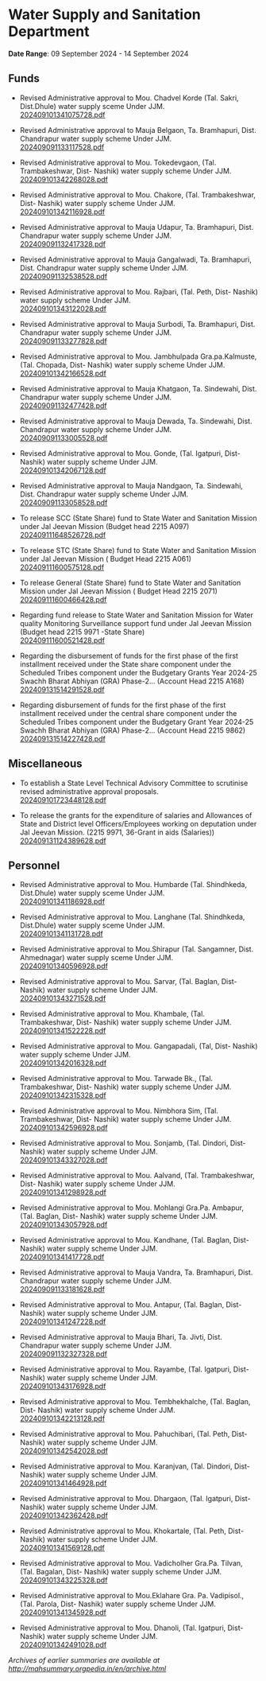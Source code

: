 # Water Supply and Sanitation Department

**Date Range**: 09 September 2024 - 14 September 2024


## Funds
- Revised Administrative approval to Mou. Chadvel Korde (Tal. Sakri, Dist.Dhule) water supply sceme Under JJM.\
  [202409101341075728.pdf](https://gr.maharashtra.gov.in/Site/Upload/Government%20Resolutions/English/202409101341075728.pdf)

- Revised Administrative approval to Mauja Belgaon, Ta. Bramhapuri, Dist. Chandrapur water supply scheme Under JJM.\
  [202409091133117528.pdf](https://gr.maharashtra.gov.in/Site/Upload/Government%20Resolutions/English/202409091133117528.pdf)

- Revised Administrative approval to Mou. Tokedevgaon, (Tal. Trambakeshwar, Dist- Nashik) water supply scheme Under JJM.\
  [202409101342268028.pdf](https://gr.maharashtra.gov.in/Site/Upload/Government%20Resolutions/English/202409101342268028.pdf)

- Revised Administrative approval to Mou. Chakore, (Tal. Trambakeshwar, Dist- Nashik) water supply scheme Under JJM.\
  [202409101342116928.pdf](https://gr.maharashtra.gov.in/Site/Upload/Government%20Resolutions/English/202409101342116928.pdf)

- Revised Administrative approval to Mauja Udapur, Ta. Bramhapuri, Dist. Chandrapur water supply scheme Under JJM.\
  [202409091132417328.pdf](https://gr.maharashtra.gov.in/Site/Upload/Government%20Resolutions/English/202409091132417328.pdf)

- Revised Administrative approval to Mauja Gangalwadi, Ta. Bramhapuri, Dist. Chandrapur water supply scheme Under JJM.\
  [202409091132538528.pdf](https://gr.maharashtra.gov.in/Site/Upload/Government%20Resolutions/English/202409091132538528.pdf)

- Revised Administrative approval to Mou. Rajbari, (Tal. Peth, Dist- Nashik) water supply scheme Under JJM.\
  [202409101343122028.pdf](https://gr.maharashtra.gov.in/Site/Upload/Government%20Resolutions/English/202409101343122028.pdf)

- Revised Administrative approval to Mauja Surbodi, Ta. Bramhapuri, Dist. Chandrapur water supply scheme Under JJM.\
  [202409091133277828.pdf](https://gr.maharashtra.gov.in/Site/Upload/Government%20Resolutions/English/202409091133277828.pdf)

- Revised Administrative approval to Mou. Jambhulpada Gra.pa.Kalmuste, (Tal. Chopada, Dist- Nashik) water supply scheme Under JJM.\
  [202409101342166528.pdf](https://gr.maharashtra.gov.in/Site/Upload/Government%20Resolutions/English/202409101342166528.pdf)

- Revised Administrative approval to Mauja Khatgaon, Ta. Sindewahi, Dist. Chandrapur water supply scheme Under JJM.\
  [202409091132477428.pdf](https://gr.maharashtra.gov.in/Site/Upload/Government%20Resolutions/English/202409091132477428.pdf)

- Revised Administrative approval to Mauja Dewada, Ta. Sindewahi, Dist. Chandrapur water supply scheme Under JJM.\
  [202409091133005528.pdf](https://gr.maharashtra.gov.in/Site/Upload/Government%20Resolutions/English/202409091133005528.pdf)

- Revised Administrative approval to Mou. Gonde, (Tal. Igatpuri, Dist- Nashik) water supply scheme Under JJM.\
  [202409101342067128.pdf](https://gr.maharashtra.gov.in/Site/Upload/Government%20Resolutions/English/202409101342067128.pdf)

- Revised Administrative approval to Mauja Nandgaon, Ta. Sindewahi, Dist. Chandrapur water supply scheme Under JJM.\
  [202409091133058528.pdf](https://gr.maharashtra.gov.in/Site/Upload/Government%20Resolutions/English/202409091133058528.pdf)

- To release SCC (State Share) fund to State Water and Sanitation Mission under Jal Jeevan Mission (Budget head 2215 A097)\
  [202409111648526728.pdf](https://gr.maharashtra.gov.in/Site/Upload/Government%20Resolutions/English/202409111648526728.pdf)

- To release STC (State Share) fund to State Water and Sanitation Mission under Jal Jeevan Mission ( Budget Head 2215 A061)\
  [202409111600575128.pdf](https://gr.maharashtra.gov.in/Site/Upload/Government%20Resolutions/English/202409111600575128.pdf)

- To release General (State Share) fund to State Water and Sanitation Mission under Jal Jeevan Mission ( Budget Head 2215 2071)\
  [202409111600466428.pdf](https://gr.maharashtra.gov.in/Site/Upload/Government%20Resolutions/English/202409111600466428.pdf)

- Regarding fund release to State Water and Sanitation Mission for Water quality Monitoring Surveillance support fund under Jal Jeevan Mission                                        (Budget head 2215 9971 -State Share)\
  [202409111600521428.pdf](https://gr.maharashtra.gov.in/Site/Upload/Government%20Resolutions/English/202409111600521428.pdf)

- Regarding the disbursement of funds for the first phase of the first installment received under the State share component under the Scheduled Tribes component under the Budgetary Grants Year 2024-25 Swachh Bharat Abhiyan (GRA) Phase-2... (Account Head 2215 A168)\
  [202409131514291528.pdf](https://gr.maharashtra.gov.in/Site/Upload/Government%20Resolutions/English/202409131514291528.pdf.pdf)

- Regarding disbursement of funds for the first phase of the first installment received under the central share component under the Scheduled Tribes component under the Budgetary Grant Year 2024-25 Swachh Bharat Abhiyan (GRA) Phase-2... (Account Head 2215 9862)\
  [202409131514227428.pdf](https://gr.maharashtra.gov.in/Site/Upload/Government%20Resolutions/English/202409131514227428.pdf.pdf)

## Miscellaneous
- To establish a  State Level Technical Advisory Committee to scrutinise revised administrative approval proposals.\
  [202409101723448128.pdf](https://gr.maharashtra.gov.in/Site/Upload/Government%20Resolutions/English/202409101723448128.pdf)

- To release the grants for the expenditure of salaries and Allowances of State and District level Officers/Employees working on deputation under Jal Jeevan Mission. (2215 9971, 36-Grant in aids (Salaries))\
  [202409131124389628.pdf](https://gr.maharashtra.gov.in/Site/Upload/Government%20Resolutions/English/202409131124389628.pdf)

## Personnel
- Revised Administrative approval to Mou. Humbarde (Tal. Shindhkeda, Dist.Dhule) water supply sceme Under JJM.\
  [202409101341186928.pdf](https://gr.maharashtra.gov.in/Site/Upload/Government%20Resolutions/English/202409101341186928.pdf)

- Revised Administrative approval to Mou. Langhane (Tal. Shindhkeda, Dist.Dhule) water supply sceme Under JJM.\
  [202409101341131728.pdf](https://gr.maharashtra.gov.in/Site/Upload/Government%20Resolutions/English/202409101341131728.pdf)

- Revised Administrative approval to Mou.Shirapur (Tal. Sangamner, Dist. Ahmednagar) water supply sceme Under JJM.\
  [202409101340596928.pdf](https://gr.maharashtra.gov.in/Site/Upload/Government%20Resolutions/English/202409101340596928.pdf)

- Revised Administrative approval to Mou. Sarvar, (Tal. Baglan, Dist- Nashik) water supply scheme Under JJM.\
  [202409101343271528.pdf](https://gr.maharashtra.gov.in/Site/Upload/Government%20Resolutions/English/202409101343271528.pdf)

- Revised Administrative approval to Mou. Khambale, (Tal. Trambakeshwar, Dist- Nashik) water supply scheme Under JJM.\
  [202409101341522228.pdf](https://gr.maharashtra.gov.in/Site/Upload/Government%20Resolutions/English/202409101341522228.pdf)

- Revised Administrative approval to Mou. Gangapadali, (Tal, Dist- Nashik) water supply scheme Under JJM.\
  [202409101342016328.pdf](https://gr.maharashtra.gov.in/Site/Upload/Government%20Resolutions/English/202409101342016328.pdf)

- Revised Administrative approval to Mou. Tarwade Bk., (Tal. Trambakeshwar, Dist- Nashik) water supply scheme Under JJM.\
  [202409101342315328.pdf](https://gr.maharashtra.gov.in/Site/Upload/Government%20Resolutions/English/202409101342315328.pdf)

- Revised Administrative approval to Mou. Nimbhora Sim, (Tal. Trambakeshwar, Dist- Nashik) water supply scheme Under JJM.\
  [202409101342596928.pdf](https://gr.maharashtra.gov.in/Site/Upload/Government%20Resolutions/English/202409101342596928.pdf)

- Revised Administrative approval to Mou. Sonjamb, (Tal. Dindori, Dist- Nashik) water supply scheme Under JJM.\
  [202409101343327028.pdf](https://gr.maharashtra.gov.in/Site/Upload/Government%20Resolutions/English/202409101343327028.pdf)

- Revised Administrative approval to Mou. Aalvand, (Tal. Trambakeshwar, Dist- Nashik) water supply scheme Under JJM.\
  [202409101341298928.pdf](https://gr.maharashtra.gov.in/Site/Upload/Government%20Resolutions/English/202409101341298928.pdf)

- Revised Administrative approval to Mou. Mohlangi Gra.Pa. Ambapur, (Tal. Baglan, Dist- Nashik) water supply scheme Under JJM.\
  [202409101343057928.pdf](https://gr.maharashtra.gov.in/Site/Upload/Government%20Resolutions/English/202409101343057928.pdf)

- Revised Administrative approval to Mou. Kandhane, (Tal. Baglan, Dist- Nashik) water supply scheme Under JJM.\
  [202409101341417728.pdf](https://gr.maharashtra.gov.in/Site/Upload/Government%20Resolutions/English/202409101341417728.pdf)

- Revised Administrative approval to Mauja Vandra, Ta. Bramhapuri, Dist. Chandrapur water supply scheme Under JJM.\
  [202409091133181628.pdf](https://gr.maharashtra.gov.in/Site/Upload/Government%20Resolutions/English/202409091133181628.pdf)

- Revised Administrative approval to Mou. Antapur, (Tal. Baglan, Dist- Nashik) water supply scheme Under JJM.\
  [202409101341247228.pdf](https://gr.maharashtra.gov.in/Site/Upload/Government%20Resolutions/English/202409101341247228.pdf)

- Revised Administrative approval to Mauja Bhari, Ta. Jivti, Dist. Chandrapur water supply scheme Under JJM.\
  [202409091132327328.pdf](https://gr.maharashtra.gov.in/Site/Upload/Government%20Resolutions/English/202409091132327328.pdf)

- Revised Administrative approval to Mou. Rayambe, (Tal. Igatpuri, Dist- Nashik) water supply scheme Under JJM.\
  [202409101343176928.pdf](https://gr.maharashtra.gov.in/Site/Upload/Government%20Resolutions/English/202409101343176928.pdf)

- Revised Administrative approval to Mou. Tembhekhalche, (Tal. Baglan, Dist- Nashik) water supply scheme Under JJM.\
  [202409101342213128.pdf](https://gr.maharashtra.gov.in/Site/Upload/Government%20Resolutions/English/202409101342213128.pdf)

- Revised Administrative approval to Mou. Pahuchibari, (Tal. Peth, Dist- Nashik) water supply scheme Under JJM.\
  [202409101342542028.pdf](https://gr.maharashtra.gov.in/Site/Upload/Government%20Resolutions/English/202409101342542028.pdf)

- Revised Administrative approval to Mou. Karanjvan, (Tal. Dindori, Dist- Nashik) water supply scheme Under JJM.\
  [202409101341464928.pdf](https://gr.maharashtra.gov.in/Site/Upload/Government%20Resolutions/English/202409101341464928.pdf)

- Revised Administrative approval to Mou. Dhargaon, (Tal. Igatpuri, Dist- Nashik) water supply scheme Under JJM.\
  [202409101342362428.pdf](https://gr.maharashtra.gov.in/Site/Upload/Government%20Resolutions/English/202409101342362428.pdf)

- Revised Administrative approval to Mou. Khokartale, (Tal. Peth, Dist- Nashik) water supply scheme Under JJM.\
  [202409101341569128.pdf](https://gr.maharashtra.gov.in/Site/Upload/Government%20Resolutions/English/202409101341569128.pdf)

- Revised Administrative approval to Mou. Vadicholher Gra.Pa. Tilvan, (Tal. Bagalan, Dist- Nashik) water supply scheme Under JJM.\
  [202409101343225328.pdf](https://gr.maharashtra.gov.in/Site/Upload/Government%20Resolutions/English/202409101343225328.pdf)

- Revised Administrative approval to Mou.Eklahare Gra. Pa. Vadipisol., (Tal. Parola, Dist- Nashik) water supply scheme Under JJM.\
  [202409101341345928.pdf](https://gr.maharashtra.gov.in/Site/Upload/Government%20Resolutions/English/202409101341345928.pdf)

- Revised Administrative approval to Mou. Dhanoli, (Tal. Igatpuri, Dist- Nashik) water supply scheme Under JJM.\
  [202409101342491028.pdf](https://gr.maharashtra.gov.in/Site/Upload/Government%20Resolutions/English/202409101342491028.pdf)


*Archives of earlier summaries are available at http://mahsummary.orgpedia.in/en/archive.html*